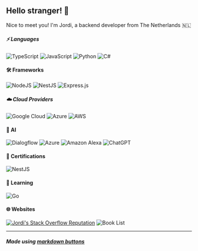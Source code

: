 ## Hello stranger! 👋
Nice to meet you! I'm Jordi, a backend developer from The Netherlands 🇳🇱

##### ⚡ Languages
![TypeScript](https://img.shields.io/badge/typescript-%23007ACC.svg?style=for-the-badge&logo=typescript&logoColor=white)
![JavaScript](https://img.shields.io/badge/javascript-%23323330.svg?style=for-the-badge&logo=javascript&logoColor=%23F7DF1E)
![Python](https://img.shields.io/badge/python-3670A0?style=for-the-badge&logo=python&logoColor=ffdd54)
![C#](https://img.shields.io/badge/c%23-%23239120.svg?style=for-the-badge&logo=c-sharp&logoColor=white)

#### 🛠️ Frameworks
![NodeJS](https://img.shields.io/badge/node.js-6DA55F?style=for-the-badge&logo=node.js&logoColor=white)
![NestJS](https://img.shields.io/badge/nestjs-%23E0234E.svg?style=for-the-badge&logo=nestjs&logoColor=white)
![Express.js](https://img.shields.io/badge/express.js-%23404d59.svg?style=for-the-badge&logo=express&logoColor=%2361DAFB)

##### ☁️ Cloud Providers
![Google Cloud](https://img.shields.io/badge/GoogleCloud-%234285F4.svg?style=for-the-badge&logo=google-cloud&logoColor=white)
![Azure](https://img.shields.io/badge/azure-%230072C6.svg?style=for-the-badge&logo=microsoftazure&logoColor=white)
![AWS](https://img.shields.io/badge/AWS-%23FF9900.svg?style=for-the-badge&logo=amazon-aws&logoColor=white)

#### 🧠 AI 
![Dialogflow](https://img.shields.io/badge/dialogflow-%23FF9900?style=for-the-badge&logo=dialogflow&logoColor=white)
![Azure](https://img.shields.io/badge/azure-%230072C6.svg?style=for-the-badge&logo=microsoftazure&logoColor=white)
![Amazon Alexa](https://img.shields.io/badge/amazon%20alexa-52b5f7?style=for-the-badge&logo=amazon%20alexa&logoColor=white)
![ChatGPT](https://img.shields.io/badge/chatGPT-74aa9c?style=for-the-badge&logo=openai&logoColor=white)


#### 🥇 Certifications
![NestJS](https://img.shields.io/badge/nestjs-%23E0234E.svg?style=for-the-badge&logo=nestjs&logoColor=white)

#### 📖 Learning
![Go](https://img.shields.io/badge/go-%2300ADD8.svg?style=for-the-badge&logo=go&logoColor=white)

#### 🌐 Websites

[![Jordi's Stack Overflow Reputation](https://img.shields.io/stackexchange/stackoverflow/r/6351280?color=orange&label=Stackoverflow&logo=stackoverflow&style=for-the-badge)](https://stackoverflow.com/users/6351280")
![Book List](https://img.shields.io/badge/Reading%20List-%23D42029.svg?style=for-the-badge)

---

##### Made using [markdown buttons](https://github.com/Ileriayo/markdown-badges)

<!--
**jacobytes/jacobytes** is a ✨ _special_ ✨ repository because its `README.md` (this file) appears on your GitHub profile.

Here are some ideas to get you started:

- 🔭 I’m currently working on ...
- 🌱 I’m currently learning ...
- 👯 I’m looking to collaborate on ...
- 🤔 I’m looking for help with ...
- 💬 Ask me about ...
- 📫 How to reach me: ...
- 😄 Pronouns: ...
- ⚡ Fun fact: ...
-->
